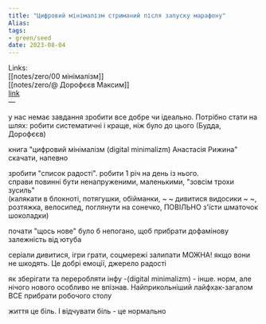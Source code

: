 ```yaml
---
title: "Цифровий мінімалізм стриманий після запуску марафону"
Alias: 
tags:
- green/seed
date: 2023-08-04
---
```

Links:  
[[notes/zero/00 мінімалізм]]  
[[notes/zero/@ Дорофєєв Максим]]  
[link](https://www.youtube.com/watch?v=3NC7BzpR9co)  
—

у нас немає завдання зробити все добре чи ідеально. Потрібно стати на шлях: робити систематичні і краще, ніж було до цього (Будда, Дорофєєв)

книга "цифровий мінімалізм (digital minimalizm) Анастасія Рижина" скачати, напевно

зробити "список радості". робити 1 річ на день із нього.  
справи повинні бути ненапруженими, маленькими, "зовсім трохи зусиль"  
(калякати в блокноті, потягушки, обійманки, ~ ~ дивитися видосики ~ ~, розтяжка, велосипед, поглянути на сонечко, ПОВІЛЬНО з'їсти шматочок шоколадки)

почати "щось нове" було б непогано, щоб прибрати дофамінову залежність від ютуба

серіали дивитися, ігри грати, соцмережі залипати МОЖНА! якщо вони не шкодять. Це добрі емоції, джерело радості

як зберігати та переробляти інфу -(digital minimalizm) - інше. норм, але нічого нового особливо не впізнав. Найприкольніший лайфхак-загалом ВСЕ прибрати робочого столу

життя це біль. І відчувати біль - це нормально


